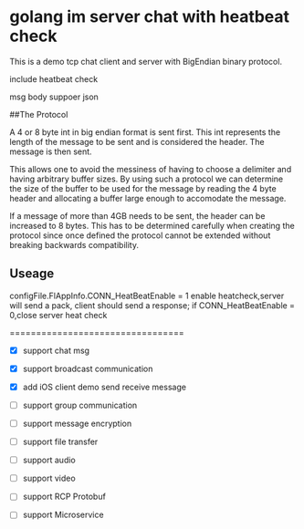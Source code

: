 golang im server chat with heatbeat check
===========

This is a demo tcp chat client and server with BigEndian binary protocol.

include heatbeat check

msg body suppoer json 

##The Protocol

A 4 or 8 byte int in big endian format is sent first. This int represents the length of the message to be sent
and is considered the header. The message is then sent.

This allows one to avoid the messiness of having to choose a delimiter and having arbitrary buffer sizes.
By using such a protocol we can determine the size of the buffer to be used for the message by reading
the 4 byte header and allocating a buffer large enough to accomodate the message.

If a message of more than 4GB needs to be sent, the header can be increased to 8 bytes. This has to be determined
carefully when creating the protocol since once defined the protocol cannot be extended without breaking backwards
compatibility.


## Useage

configFile.FlAppInfo.CONN_HeatBeatEnable = 1 enable heatcheck,server will send a pack, client should send a response; if CONN_HeatBeatEnable = 0,close server heat check


=================================
- [x] support chat msg
- [x] support broadcast communication
- [x] add iOS client demo send receive message
- [ ] support group communication
- [ ] support message encryption
- [ ] support file transfer
- [ ] support audio
- [ ] support video
- [ ] support RCP Protobuf
- [ ] support Microservice 

